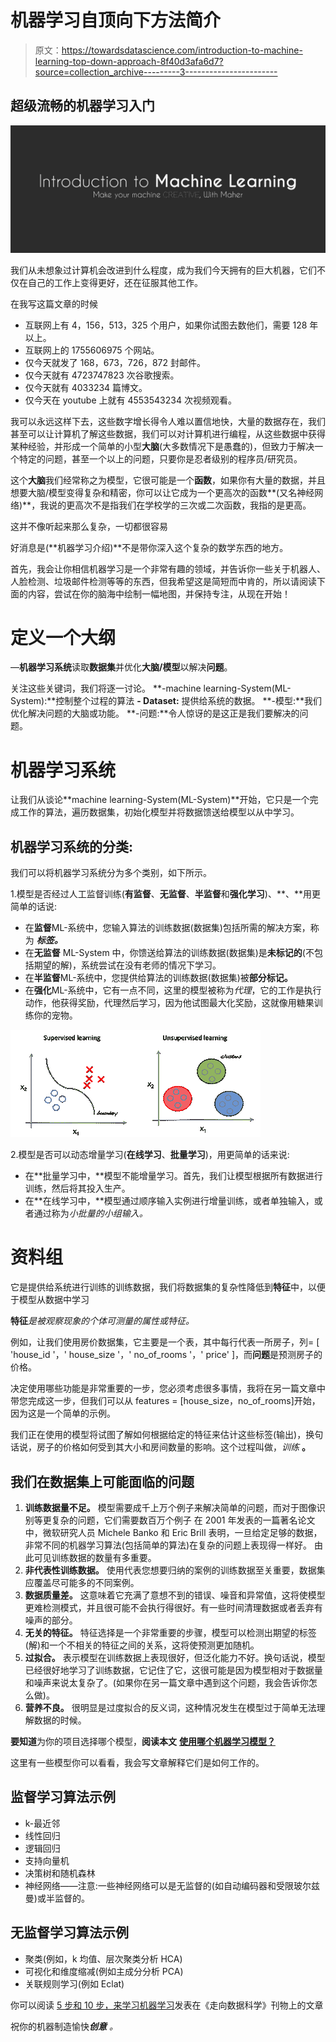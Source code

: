 # 机器学习自顶向下方法简介

> 原文：<https://towardsdatascience.com/introduction-to-machine-learning-top-down-approach-8f40d3afa6d7?source=collection_archive---------3----------------------->

## 超级流畅的机器学习入门

![](img/dfc5e7b0c63cd5381980fad483b77253.png)

我们从未想象过计算机会改进到什么程度，成为我们今天拥有的巨大机器，它们不仅在自己的工作上变得更好，还在征服其他工作。

在我写这篇文章的时候

*   互联网上有 4，156，513，325 个用户，如果你试图去数他们，需要 128 年以上。
*   互联网上的 1755606975 个网站。
*   仅今天就发了 168，673，726，872 封邮件。
*   仅今天就有 4723747823 次谷歌搜索。
*   仅今天就有 4033234 篇博文。
*   仅今天在 youtube 上就有 4553543234 次视频观看。

我可以永远这样下去，这些数字增长得令人难以置信地快，大量的数据存在，我们甚至可以让计算机了解这些数据，我们可以对计算机进行编程，从这些数据中获得某种经验，并形成一个简单的小型**大脑**(大多数情况下是愚蠢的)，但致力于解决一个特定的问题，甚至一个以上的问题，只要你是忍者级别的程序员/研究员。

这个**大脑**我们经常称之为模型，它很可能是一个**函数**，如果你有大量的数据，并且想要大脑/模型变得复杂和精密，你可以让它成为一个更高次的函数**(又名神经网络)**，我说的更高次不是指我们在学校学的三次或二次函数，我指的是更高。

这并不像听起来那么复杂，一切都很容易

好消息是(**机器学习介绍)**不是带你深入这个复杂的数学东西的地方。

首先，我会让你相信机器学习是一个非常有趣的领域，并告诉你一些关于机器人、人脸检测、垃圾邮件检测等等的东西，但我希望这是简短而中肯的，所以请阅读下面的内容，尝试在你的脑海中绘制一幅地图，并保持专注，从现在开始！

# 定义一个大纲

—**机器学习系统**读取**数据集**并优化**大脑/模型**以解决**问题**。

关注这些关键词，我们将逐一讨论。 **-machine learning-System(ML-System):**控制整个过程的算法 **- Dataset:** 提供给系统的数据。 **-模型:**我们优化解决问题的大脑或功能。 **-问题:**令人惊讶的是这正是我们要解决的问题。

# 机器学习系统

让我们从谈论**machine learning-System(ML-System)**开始，它只是一个完成工作的算法，遍历数据集，初始化模型并将数据馈送给模型以从中学习。

## 机器学习系统的分类:

我们可以将机器学习系统分为多个类别，如下所示。

1.模型是否经过人工监督训练(**有监督**、**无监督**、**半监督**和**强化学习**)、**、**用更简单的话说:

*   在**监督**ML-系统中，您输入算法的训练数据(数据集)包括所需的解决方案，称为 ***标签。***
*   在**无监督** ML-System 中，你馈送给算法的训练数据(数据集)是**未标记的**(不包括期望的解)，系统尝试在没有老师的情况下学习。
*   在**半监督**ML-系统中，您提供给算法的训练数据(数据集)被**部分标记。**
*   在**强化**ML-系统中，它有一点不同，这里的模型被称为*代理*，它的工作是执行动作，他获得奖励，代理然后学习，因为他试图最大化奖励，这就像用糖果训练你的宠物。

![](img/564bc7b2a20052b0fefcb34714a37afa.png)

2.模型是否可以动态增量学习(**在线学习**、**批量学习**)，用更简单的话来说:

*   在**批量学习中，**模型不能增量学习。首先，我们让模型根据所有数据进行训练，然后将其投入生产。
*   在**在线学习中，**模型通过顺序输入实例进行增量训练，或者单独输入，或者通过称为*小批量的小组输入。*

# 资料组

它是提供给系统进行训练的训练数据，我们将数据集的复杂性降低到**特征**中，以便于模型从数据中学习

**特征***是被观察现象的个体可测量的属性或特征。*

例如，让我们使用房价数据集，它主要是一个表，其中每行代表一所房子，列= [ 'house_id '，' house_size '，' no_of_rooms '，' price' ]，而**问题**是预测房子的价格。

决定使用哪些功能是非常重要的一步，您必须考虑很多事情，我将在另一篇文章中带您完成这一步，但我们可以从 features = [house_size，no_of_rooms]开始，因为这是一个简单的示例。

我们正在使用的模型将试图了解如何根据给定的特征来估计这些标签(输出)，换句话说，房子的价格如何受到其大小和房间数量的影响。这个过程叫做，*训练* **。**

## 我们在数据集上可能面临的问题

1.  **训练数据量不足。** 模型需要成千上万个例子来解决简单的问题，而对于图像识别等更复杂的问题，它们需要数百万个例子
    在 2001 年发表的一篇著名论文中，微软研究人员 Michele Banko 和 Eric Brill 表明，一旦给定足够的数据，非常不同的机器学习算法(包括简单的算法)在复杂的问题上表现得一样好。
    由此可见训练数据的数量有多重要。
2.  **非代表性训练数据。** 使用代表您想要归纳的案例的训练数据至关重要，数据集应覆盖尽可能多的不同案例。
3.  **数据质量差。** 这意味着它充满了意想不到的错误、噪音和异常值，这将使模型更难检测模式，并且很可能不会执行得很好。有一些时间清理数据或者丢弃有噪声的部分。
4.  **无关的特征。** 特征选择是一个非常重要的步骤，模型可以检测出期望的标签(解)和一个不相关的特征之间的关系，这将使预测更加随机。
5.  **过拟合。** 表示模型在训练数据上表现很好，但泛化能力不好。换句话说，模型已经很好地学习了训练数据，它记住了它，这很可能是因为模型相对于数据量和噪声来说太复杂了。(如果你在另一篇文章中遇到这个问题，我会告诉你怎么做)。
6.  **营养不良。** 很明显是过度拟合的反义词，这种情况发生在模型过于简单无法理解数据的时候。

**要知道**为你的项目选择哪个模型，**阅读本文** [**使用哪个机器学习模型？**](/which-machine-learning-model-to-use-db5fdf37f3dd)

这里有一些模型你可以看看，我会写文章解释它们是如何工作的。

## 监督学习算法示例

*   k-最近邻
*   线性回归
*   逻辑回归
*   支持向量机
*   决策树和随机森林
*   神经网络——注意:一些神经网络可以是无监督的(如自动编码器和受限玻尔兹曼)或半监督的。

## 无监督学习算法示例

*   聚类(例如，k 均值、层次聚类分析 HCA)
*   可视化和维度缩减(例如主成分分析 PCA)
*   关联规则学习(例如 Eclat)

你可以阅读 [5 步和 10 步，来学习机器学习](/5-steps-and-10-steps-to-learn-machine-learning-c4b61f78c712)发表在《走向数据科学》刊物上的文章

祝你的机器制造愉快***创意*** *。*